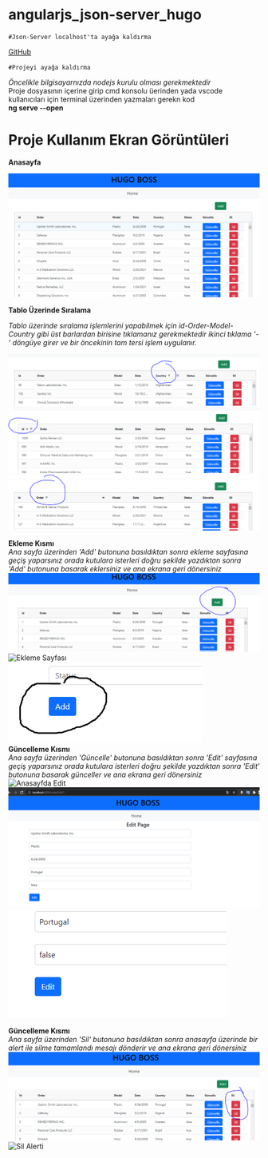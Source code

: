 # angularjs_json-server_hugo
 
 

 ``` 
 #Json-Server localhost'ta ayağa kaldırma 
 ```
 [GitHub](https://github.com/typicode/json-server)

 ``` 
 #Projeyi ayağa kaldırma
 ```
 *Öncelikle bilgisayarnızda nodejs kurulu olması gerekmektedir* <br>
 Proje dosyasının içerine girip cmd konsolu üerinden yada vscode kullanıcıları için terminal üzerinden yazmaları gerekn kod <br>
 **ng serve --open**
 
 # Proje Kullanım Ekran Görüntüleri
 
 **Anasayfa**
 
 ![AnaSayfa](https://github.com/mtaltn/angularjs_json-server_hugo/blob/main/screenshots/anasayfa.PNG)
 
  **Tablo Üzerinde Sıralama**<br>
     
*Tablo üzerinde sıralama işlemlerini yapabilmek için id-Order-Model-Country gibi üst barlardan birisine 
tıklamanız gerekmektedir ikinci tıklama '-' döngüye girer ve bir öncekinin tam tersi işlem uygulanır.*

  
 ![Ülke' ye Sıralama](https://github.com/mtaltn/angularjs_json-server_hugo/blob/main/screenshots/country%20listele.PNG)<br>
 ![ID' ye göre listeleme](https://github.com/mtaltn/angularjs_json-server_hugo/blob/main/screenshots/id%20listele.PNG)<br>
 ![Order' a göre listeleme](https://github.com/mtaltn/angularjs_json-server_hugo/blob/main/screenshots/order%20listele.PNG)<br>
 
 
 
 **Ekleme Kısmı** <br>
 *Ana sayfa üzerinden 'Add' butonuna basıldıktan sonra ekleme sayfasına geçiş yaparsınız orada kutulara isterleri 
 doğru şekilde yazdıktan sonra 'Add' butonuna basarak eklersiniz ve ana ekrana geri dönersiniz*
 ![Ekleme işlemi için](https://github.com/mtaltn/angularjs_json-server_hugo/blob/main/screenshots/ekle.PNG)
 ![Ekleme Sayfası](https://github.com/mtaltn/angularjs_json-server_hugo/blob/main/screenshots/ekle%20sayfas%C4%B1.PNG)
 ![Ekle Sayfası Ekle Butonu](https://github.com/mtaltn/angularjs_json-server_hugo/blob/main/screenshots/ekle%20butonu.PNG)
 <br>
 **Güncelleme Kısmı**<br>
 *Ana sayfa üzerinden 'Güncelle' butonuna basıldıktan sonra 'Edit' sayfasına geçiş yaparsınız orada kutulara isterleri 
 doğru şekilde yazdıktan sonra 'Edit' butonuna basarak günceller ve ana ekrana geri dönersiniz*<br>
 ![Anasayfda Edit](https://github.com/mtaltn/angularjs_json-server_hugo/blob/main/screenshots/g%C3%BCncelle.PNG)
 ![Edity Sayfası](https://github.com/mtaltn/angularjs_json-server_hugo/blob/main/screenshots/editpaged%C3%B6n%C3%BC%C5%9F.PNG)
 ![Edit Sayfası Butonu](https://github.com/mtaltn/angularjs_json-server_hugo/blob/main/screenshots/editbutton.PNG)
 
 **Güncelleme Kısmı**<br>
 *Ana sayfa üzerinden 'Sil' butonuna basıldıktan sonra anasayfa üzerinde bir alert ile silme tamamlandı mesajı dönderir ve ana ekrana geri dönersiniz*<br>
 ![Sil Butonu]( https://github.com/mtaltn/angularjs_json-server_hugo/blob/main/screenshots/sil.PNG)<br>
 ![Sil Alerti]( https://github.com/mtaltn/angularjs_json-server_hugo/blob/main/screenshots/silme%20i%C5%9Flemi.PNG)<br>



 

